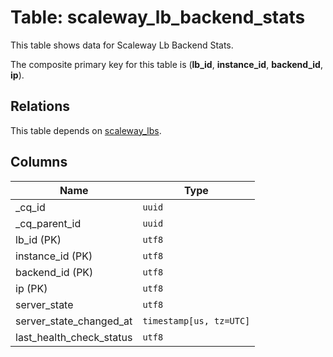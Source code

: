 # Table: scaleway_lb_backend_stats

This table shows data for Scaleway Lb Backend Stats.

The composite primary key for this table is (**lb_id**, **instance_id**, **backend_id**, **ip**).

## Relations

This table depends on [scaleway_lbs](scaleway_lbs.md).

## Columns

| Name          | Type          |
| ------------- | ------------- |
|_cq_id|`uuid`|
|_cq_parent_id|`uuid`|
|lb_id (PK)|`utf8`|
|instance_id (PK)|`utf8`|
|backend_id (PK)|`utf8`|
|ip (PK)|`utf8`|
|server_state|`utf8`|
|server_state_changed_at|`timestamp[us, tz=UTC]`|
|last_health_check_status|`utf8`|